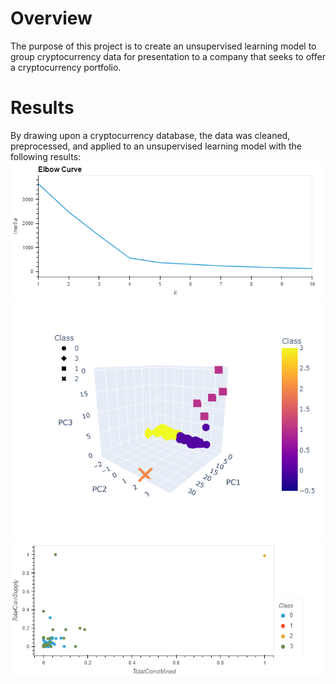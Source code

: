 # Overview
The purpose of this project is to create an unsupervised learning model to group cryptocurrency data for presentation to a company that seeks to offer a cryptocurrency portfolio.

# Results
By drawing upon a cryptocurrency database, the data was cleaned, preprocessed, and applied to an unsupervised learning model with the following results:  
![results](https://github.com/pmercado625/Cryptocurrencies/blob/main/images/Elbow.png?raw=true)
![results](https://github.com/pmercado625/Cryptocurrencies/blob/main/images/ComponentReduction.png?raw=true)
![results](https://github.com/pmercado625/Cryptocurrencies/blob/main/images/MinedVSSupply.png?raw=true)

